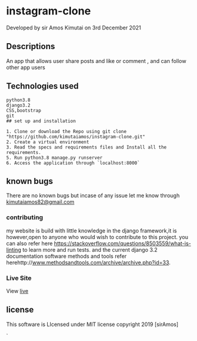 # instagram-clone
Developed by sir Amos Kimutai on 3rd December 2021
## Descriptions
An app that allows user share posts and like or comment , and can follow other app users
## Technologies used

```
python3.8
django3.2
CSS,bootstrap
git
## set up and installation

1. Clone or download the Repo using git clone "https://github.com/kimutaiamos/instagram-clone.git"
2. Create a virtual environment
3. Read the specs and requirements files and Install all the requirements.  
5. Run python3.8 manage.py runserver
6. Access the application through `localhost:8000`
```
## known bugs

There are no known bugs but incase of any issue let me know through kimutaiamos82@gmail.com

### contributing
my website is build with little knowledge in the django framework,it is however,open to anyone who would wish to contribute to this project.
you can also refer here https://stackoverflow.com/questions/8503559/what-is-linting to learn more and run tests. and the current django 3.2 documentation
software methods and tools refer herehttp://www.methodsandtools.com/archive/archive.php?id=33.
### Live Site
View [live](https://instagram-ke.herokuapp.com/)
## license

This software is LIcensed under MIT license copyright 2019 [sirAmos]

`


